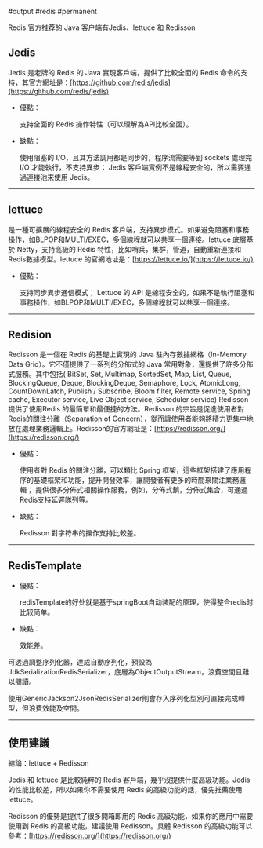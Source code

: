 #output #redis  #permanent 

Redis 官方推荐的 Java 客户端有Jedis、lettuce 和 Redisson

## Jedis
Jedis 是老牌的 Redis 的 Java 實現客戶端，提供了比較全面的 Redis 命令的支持，其官方網址是：[https://github.com/redis/jedis](https://github.com/redis/jedis)

- 優點：
	 
    支持全面的 Redis 操作特性（可以理解為API比較全面）。
    
- 缺點：
    
    使用阻塞的 I/O，且其方法調用都是同步的，程序流需要等到 sockets 處理完 I/O 才能執行，不支持異步； Jedis 客戶端實例不是線程安全的，所以需要通過連接池來使用 Jedis。

---
## lettuce

是一種可擴展的線程安全的 Redis 客戶端，支持異步模式。如果避免阻塞和事務操作，如BLPOP和MULTI/EXEC，多個線程就可以共享一個連接。lettuce 底層基於 Netty，支持高級的 Redis 特性，比如哨兵，集群，管道，自動重新連接和Redis數據模型。lettuce 的官網地址是：[https://lettuce.io/](https://lettuce.io/)

- 優點：
    
    支持同步異步通信模式； Lettuce 的 API 是線程安全的，如果不是執行阻塞和事務操作，如BLPOP和MULTI/EXEC，多個線程就可以共享一個連接。

---

## Redision
Redisson 是一個在 Redis 的基礎上實現的 Java 駐內存數據網格（In-Memory Data Grid）。它不僅提供了一系列的分佈式的 Java 常用對象，還提供了許多分佈式服務。其中包括( BitSet, Set, Multimap, SortedSet, Map, List, Queue, BlockingQueue, Deque, BlockingDeque, Semaphore, Lock, AtomicLong, CountDownLatch, Publish / Subscribe, Bloom filter, Remote service, Spring cache, Executor service, Live Object service, Scheduler service) Redisson 提供了使用Redis 的最簡單和最便捷的方法。Redisson 的宗旨是促進使用者對Redis的關注分離（Separation of Concern），從而讓使用者能夠將精力更集中地放在處理業務邏輯上。Redisson的官方網址是：[https://redisson.org/](https://redisson.org/)

- 優點：
    
    使用者對 Redis 的關注分離，可以類比 Spring 框架，這些框架搭建了應用程序的基礎框架和功能，提升開發效率，讓開發者有更多的時間來關注業務邏輯； 提供很多分佈式相關操作服務，例如，分佈式鎖，分佈式集合，可通過Redis支持延遲隊列等。
    
- 缺點：
    
    Redisson 對字符串的操作支持比較差。

---

## RedisTemplate

- 優點：
    
    redisTemplate的好处就是基于springBoot自动装配的原理，使得整合redis时比较简单。
    
- 缺點：
    
    效能差。
    

可透過調整序列化器，達成自動序列化，預設為JdkSerializationRedisSerializer，底層為ObjectOutputStream，浪費空間且難以閱讀。

使用GenericJackson2JsonRedisSerializer則會存入序列化型別可直接完成轉型，但浪費效能及空間。

---
## 使用建議

結論：lettuce + Redisson

Jedis 和 lettuce 是比較純粹的 Redis 客戶端，幾乎沒提供什麼高級功能。Jedis 的性能比較差，所以如果你不需要使用 Redis 的高級功能的話，優先推薦使用 lettuce。

Redisson 的優勢是提供了很多開箱即用的 Redis 高級功能，如果你的應用中需要使用到 Redis 的高級功能，建議使用 Redisson。具體 Redisson 的高級功能可以參考：[https://redisson.org/](https://redisson.org/)